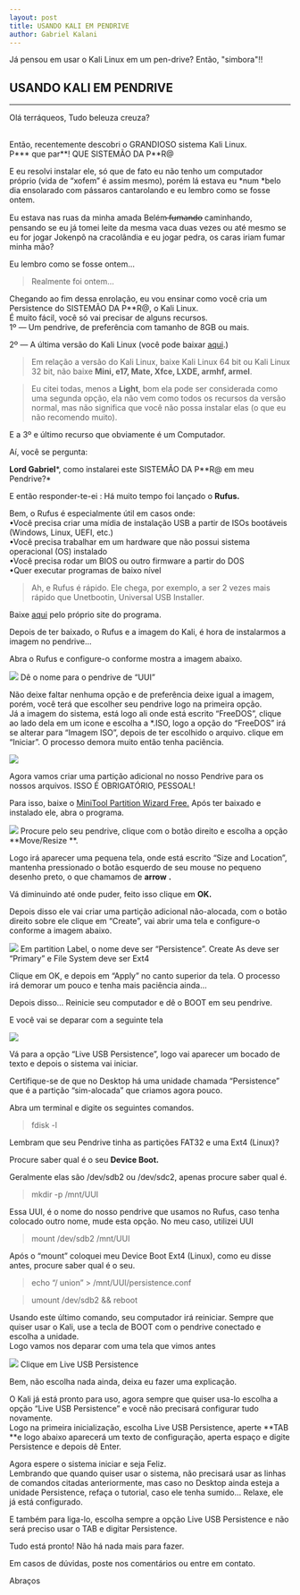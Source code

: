 ```yaml
---
layout: post
title: USANDO KALI EM PENDRIVE
author: Gabriel Kalani
---
```


Já pensou em usar o Kali Linux em um pen-drive?
Então, "simbora"!!

## USANDO KALI EM PENDRIVE
-----

Olá terráqueos,
Tudo beleuza creuza?

<br> Então, recentemente descobri o GRANDIOSO sistema
Kali Linux.<br> P*** que par**! QUE SISTEMÃO DA P**R@

E eu resolvi instalar ele, só que de fato eu não tenho um computador próprio
(vida de “xofem” é assim mesmo), porém lá estava eu *num *belo dia ensolarado
com pássaros cantarolando e eu lembro como se fosse ontem.

Eu estava nas ruas da minha amada Belém ̶f̶u̶m̶a̶n̶d̶o̶ caminhando, pensando se
eu já tomei leite da mesma vaca duas vezes ou até mesmo se eu for jogar Jokenpô
na cracolândia e eu jogar pedra, os caras iriam fumar minha mão?

Eu lembro como se fosse ontem…

> Realmente foi ontem…

Chegando ao fim dessa enrolação, eu vou ensinar como você cria um Persistence do
SISTEMÃO DA P**R@, o Kali Linux.<br> É muito fácil, você só vai precisar de
alguns recursos.<br> 1º — Um pendrive, de preferência com tamanho de 8GB ou
mais.

2º — A última versão do Kali Linux (você pode baixar
[aqui](https://www.kali.org/downloads/).)

> Em relação a versão do Kali Linux, baixe Kali Linux 64 bit ou Kali Linux 32 bit,
> não baixe **Mini, e17, Mate, Xfce, LXDE, armhf, armel**.

> Eu citei todas, menos a **Light**, bom ela pode ser considerada como uma segunda
> opção, ela não vem como todos os recursos da versão normal, mas não significa
que você não possa instalar elas (o que eu não recomendo muito).

E a 3º e último recurso que obviamente é um Computador.

Aí, você se pergunta:

**Lord Gabriel***, como instalarei este SISTEMÃO DA P**R@ em meu Pendrive?*

E então responder-te-ei : Há muito tempo foi lançado o **Rufus.**

Bem, o Rufus é especialmente útil em casos onde: <br> •Você precisa criar uma
mídia de instalação USB a partir de ISOs bootáveis (Windows, Linux, UEFI,
etc.)<br> •Você precisa trabalhar em um hardware que não possui sistema
operacional (OS) instalado<br> •Você precisa rodar um BIOS ou outro firmware a
partir do DOS<br> •Quer executar programas de baixo nível

> Ah, e Rufus é rápido. Ele chega, por exemplo, a ser 2 vezes mais rápido que
> Unetbootin, Universal USB Installer.

Baixe [aqui](https://rufus.akeo.ie/?locale=pt_BR) pelo próprio site do programa.

Depois de ter baixado, o Rufus e a imagem do Kali, é hora de instalarmos a
imagem no pendrive…

Abra o Rufus e configure-o conforme mostra a imagem abaixo.

![](https://cdn-images-1.medium.com/max/800/1*tUqGeg9eyfh579X3cuh7Hg.png)
<span class="figcaption_hack">Dê o nome para o pendrive de “UUI”</span>

Não deixe faltar nenhuma opção e de preferência deixe igual a imagem, porém,
você terá que escolher seu pendrive logo na primeira opção.<br> Já a imagem do
sistema, está logo ali onde está escrito “FreeDOS”, clique ao lado dela em um
icone e escolha a *.ISO, logo a opção do “FreeDOS” irá se alterar para “Imagem
ISO”, depois de ter escolhido o arquivo. clique em “Iniciar”. O processo demora
muito então tenha paciência.

![](https://cdn-images-1.medium.com/max/800/1*3Pja0lulMudHvUJCkW1C9A.png)

Agora vamos criar uma partição adicional no nosso Pendrive para os nossos
arquivos. ISSO É OBRIGATÓRIO, PESSOAL!

Para isso, baixe o [MiniTool Partition Wizard
Free.](http://www.partitionwizard.com/download.html) Após ter baixado e
instalado ele, abra o programa.

![](https://cdn-images-1.medium.com/max/800/1*HX_vN9SAA2UQyV24gVBj5g.jpeg)
<span class="figcaption_hack">Procure pelo seu pendrive, clique com o botão direito e escolha a opção
**Move/Resize **.</span>

Logo irá aparecer uma pequena tela, onde está escrito “Size and Location”,
mantenha pressionado o botão esquerdo de seu mouse no pequeno desenho preto, o
que chamamos de **arrow** **.**

Vá diminuindo até onde puder, feito isso clique em **OK.**

Depois disso ele vai criar uma partição adicional não-alocada, com o botão
direito sobre ele clique em “Create”, vai abrir uma tela e configure-o conforme
a imagem abaixo.

![](https://cdn-images-1.medium.com/max/800/1*J_0gWnK5d0041sbv2ciUYg.jpeg)
<span class="figcaption_hack">Em partition Label, o nome deve ser “Persistence”. Create As deve ser “Primary”
e File System deve ser Ext4</span>

Clique em OK, e depois em “Apply” no canto superior da tela. O processo irá
demorar um pouco e tenha mais paciência ainda…

Depois disso… Reinicie seu computador e dê o BOOT em seu pendrive.

E você vai se deparar com a seguinte tela

![](https://cdn-images-1.medium.com/max/800/1*TFFp3oa2XR-27P5vp6hWaA.png)

Vá para a opção “Live USB Persistence”, logo vai aparecer um bocado de texto e
depois o sistema vai iniciar.

Certifique-se de que no Desktop há uma unidade chamada “Persistence” que é a
partição “sim-alocada” que criamos agora pouco.

Abra um terminal e digite os seguintes comandos.

> fdisk -l

Lembram que seu Pendrive tinha as partições FAT32 e uma Ext4 (Linux)?

Procure saber qual é o seu **Device Boot.**

Geralmente elas são /dev/sdb2 ou /dev/sdc2, apenas procure saber qual é.

> mkdir -p /mnt/UUI

Essa UUI, é o nome do nosso pendrive que usamos no Rufus, caso tenha colocado
outro nome, mude esta opção. No meu caso, utilizei UUI

> mount /dev/sdb2 /mnt/UUI

Após o “mount” coloquei meu Device Boot Ext4 (Linux), como eu disse antes,
procure saber qual é o seu.

> echo “/ union” > /mnt/UUI/persistence.conf

> umount /dev/sdb2 && reboot

Usando este último comando, seu computador irá reiniciar. Sempre que quiser usar
o Kali, use a tecla de BOOT com o pendrive conectado e escolha a unidade.<br>
Logo vamos nos deparar com uma tela que vimos antes

![](https://cdn-images-1.medium.com/max/800/1*TFFp3oa2XR-27P5vp6hWaA.png)
<span class="figcaption_hack">Clique em Live USB Persistence</span>

Bem, não escolha nada ainda, deixa eu fazer uma explicação.

O Kali já está pronto para uso, agora sempre que quiser usa-lo escolha a opção
“Live USB Persistence” e você não precisará configurar tudo novamente.<br> Logo
na primeira inicialização, escolha Live USB Persistence, aperte **TAB **e logo
abaixo aparecerá um texto de configuração, aperta espaço e digite Persistence e
depois dê Enter.

Agora espere o sistema iniciar e seja Feliz.<br> Lembrando que quando quiser
usar o sistema, não precisará usar as linhas de comandos citadas anteriormente,
mas caso no Desktop ainda esteja a unidade Persistence, refaça o tutorial, caso
ele tenha sumido… Relaxe, ele já está configurado.

E também para liga-lo, escolha sempre a opção Live USB Persistence e não será
preciso usar o TAB e digitar Persistence.

Tudo está pronto! Não há nada mais para fazer.

Em casos de dúvidas, poste nos comentários ou entre em contato.

Abraços
